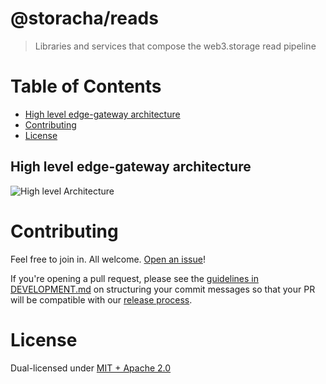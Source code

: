 # @storacha/reads

> Libraries and services that compose the web3.storage read pipeline

# Table of Contents <!-- omit in toc -->

- [High level edge-gateway architecture](#high-level-edge-gateway-architecture)
- [Contributing](#contributing)
- [License](#license)

## High level edge-gateway architecture

![High level Architecture](./reads-pipeline.jpg)

# Contributing

Feel free to join in. All welcome. [Open an issue](https://github.com/storacha/reads/issues)!

If you're opening a pull request, please see the [guidelines in DEVELOPMENT.md](./DEVELOPMENT.md#how-should-i-write-my-commits) on structuring your commit messages so that your PR will be compatible with our [release process](./DEVELOPMENT.md#release).

# License

Dual-licensed under [MIT + Apache 2.0](https://github.com/storacha/reads/blob/main/LICENSE.md)
